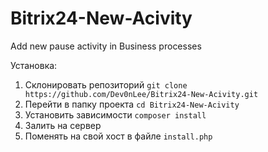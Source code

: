 # Bitrix24-New-Acivity
Add new pause activity in Business processes

Установка:
1. Склонировать репозиторий
   `git clone https://github.com/Dev0nLee/Bitrix24-New-Acivity.git`
2. Перейти в папку проекта
   `cd Bitrix24-New-Acivity`
3. Установить зависимости
   `composer install`
4. Залить на сервер
5. Поменять на свой хост в файле `install.php`
